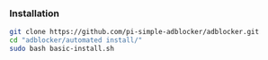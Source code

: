 

### Installation

```bash
git clone https://github.com/pi-simple-adblocker/adblocker.git
cd "adblocker/automated install/"
sudo bash basic-install.sh
```
